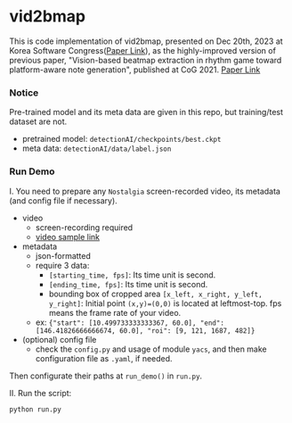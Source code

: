 # vid2bmap
This is code implementation of vid2bmap, presented on Dec 20th, 2023 at Korea Software Congress([Paper Link](https://www.dbpia.co.kr/pdf/pdfView.do?nodeId=NODE11705207)), as the highly-improved version of previous paper, "Vision-based beatmap extraction in rhythm game toward platform-aware note generation", published at CoG 2021. [Paper Link](https://ieeexplore.ieee.org/abstract/document/9619108)

### Notice
Pre-trained model and its meta data are given in this repo, but training/test dataset are not.

- pretrained model: `detectionAI/checkpoints/best.ckpt`
- meta data: `detectionAI/data/label.json`

### Run Demo

I. You need to prepare any `Nostalgia` screen-recorded video, its metadata (and config file if necessary).

- video
  - screen-recording required
  - [video sample link](https://youtu.be/RHS1z85FNxg)
- metadata
  - json-formatted
  - require 3 data: 
    - `[starting_time, fps]`: Its time unit is second.
    - `[ending_time, fps]`: Its time unit is second.
    - bounding box of cropped area `[x_left, x_right, y_left, y_right]`: Initial point `(x,y)=(0,0)` is located at leftmost-top. fps means the frame rate of your video.
  - ex: ```{"start": [10.499733333333367, 60.0], "end": [146.41826666666674, 60.0], "roi": [9, 121, 1687, 482]}```
- (optional) config file
  - check the `config.py` and usage of module `yacs`, and then make configuration file as `.yaml`, if needed.

Then configurate their paths at `run_demo()` in `run.py`.

II. Run the script:
```
python run.py
```
